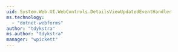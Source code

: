 ```yaml
---
uid: System.Web.UI.WebControls.DetailsViewUpdatedEventHandler
ms.technology: 
  - "dotnet-webforms"
author: "tdykstra"
ms.author: "tdykstra"
manager: "wpickett"
---
```

